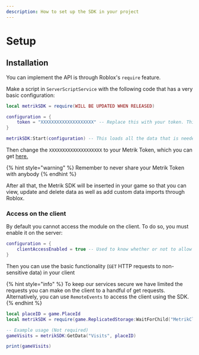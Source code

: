 ```yaml
---
description: How to set up the SDK in your project
---
```


# Setup

## Installation

You can implement the API is through Roblox's `require` feature.

Make a script in `ServerScriptService` with the following code that has a very basic configuration:

```lua
local metrikSDK = require(WILL BE UPDATED WHEN RELEASED)

configuration = {
    token = "XXXXXXXXXXXXXXXXXXXX" -- Replace this with your token. This will register your game with our servers
}

metrikSDK:Start(configuration) -- This loads all the data that is needed for the API
```

Then change the `XXXXXXXXXXXXXXXXXXXX` to your Metrik Token, which you can get [here.](https://app.metrik.dev/settings/token/)

{% hint style="warning" %}
Remember to never share your Metrik Token with anybody
{% endhint %}

After all that, the Metrik SDK will be inserted in your game so that you can view, update and delete data as well as add custom data imports through Roblox.

### Access on the client

By default you cannot access the module on the client. To do so, you must enable it on the server:

```lua
configuration = {
    clientAccessEnabled = true -- Used to know whether or not to allow access to the Metrik SDK on the client
}
```

Then you can use the basic functionality \(`GET` HTTP requests to non-sensitive data\) in your client

{% hint style="info" %}
To keep our services secure we have limited the requests you can make on the client to a handful of get requests. Alternatively, you can use `RemoteEvents` to access the client using the SDK.
{% endhint %}

```lua
local placeID = game.PlaceId
local metrikSDK = require(game.ReplicatedStorage:WaitForChild("MetrikClientHandler") -- This will access a version of the SDK on the client that was accessed on the server

-- Example usage (Not required)
gameVisits = metrikSDK:GetData("Visits", placeID)

print(gameVisits)
```

